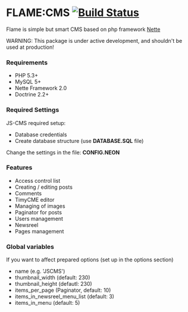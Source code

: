 FLAME:CMS [![Build Status](https://secure.travis-ci.org/jsifalda/flame.png?branch=master)](http://travis-ci.org/jsifalda/flame)
======

Flame is simple but smart CMS based on php framework [Nette](http://nette.org/)

WARNING: This package is under active development, and shouldn't be used at production!

### Requirements
* PHP 5.3+
* MySQL 5+
* Nette Framework 2.0
* Doctrine 2.2+

### Required Settings
JS-CMS required setup:
* Database credentials
* Create database structure (use **DATABASE.SQL** file)

Change the settings in the file: **CONFIG.NEON**

### Features
* Access control list
* Creating / editing posts
* Comments
* TimyCME editor
* Managing of images
* Paginator for posts
* Users management
* Newsreel
* Pages management

### Global variables
If you want to affect prepared options (set up in the options section)
* name (e.g. 'JSCMS')
* thumbnail_width (default: 230)
* thumbnail_height (defautl: 230)
* items_per_page (Paginator, default: 10)
* items_in_newsreel_menu_list (default: 3)
* items_in_menu (default: 5)

